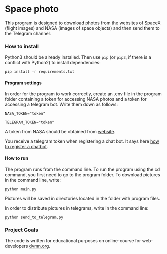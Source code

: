 # Space photo

This program is designed to download photos from the websites of SpaceX (flight images) and NASA (images of space objects) and then send them to the Telegram channel.

### How to install

Python3 should be already installed. 
Then use `pip` (or `pip3`, if there is a conflict with Python2) to install dependencies:
```
pip install -r requirements.txt
```
#### Program settings

In order for the program to work correctly, create an .env file in the program folder containing a token for accessing NASA photos and a token for accessing a telegram bot.
Write them down as follows:
```
NASA_TOKEN="token"

TELEGRAM_TOKEN="token"
```
A token from NASA should be obtained from [website](https://api.nasa.gov/).

You receive a telegram token when registering a chat bot. It says here [how to register a chatbot](https://way23.ru/%D1%80%D0%B5%D0%B3%D0%B8%D1%81%D1%82%D1%80%D0%B0%D1%86%D0%B8%D1%8F-%D0%B1%D0%BE%D1%82%D0%B0-%D0%B2-telegram/).

#### How to run
The program runs from the command line. To run the program using the cd command, you first need to go to the program folder.
To download pictures in the command line, write:

```
python main.py
```
Pictures will be saved in directories located in the folder with program files.

In order to distribute pictures in telegrams, write in the command line:
```
python send_to_telegram.py
```

### Project Goals

The code is written for educational purposes on online-course for web-developers [dvmn.org](https://dvmn.org/).
